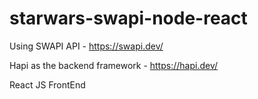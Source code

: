 # starwars-swapi-node-react
 
Using SWAPI API - https://swapi.dev/

Hapi as the backend framework - https://hapi.dev/

React JS FrontEnd

